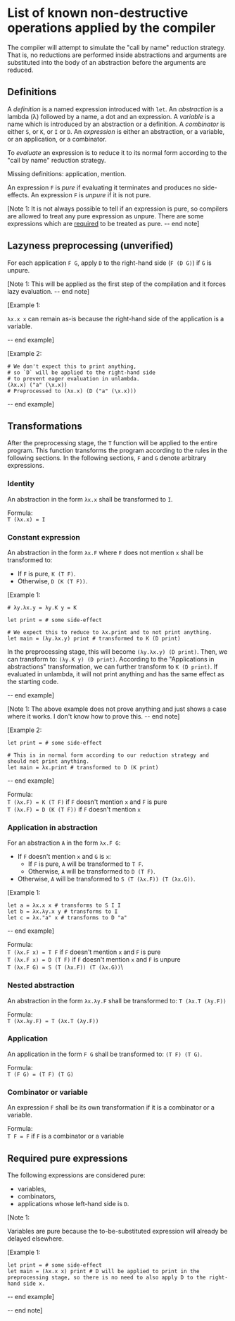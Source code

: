 # List of known non-destructive operations applied by the compiler

The compiler will attempt to simulate the "call by name" reduction strategy. That is, no reductions are performed inside abstractions and arguments are substituted into the body of an abstraction before the arguments are reduced.

## Definitions

A *definition* is a named expression introduced with `let`. An *abstraction* is a lambda (λ) followed by a name, a dot and an expression. A *variable* is a name which is introduced by an abstraction or a definition. A *combinator* is either `S`, or `K`, or `I` or `D`. An *expression* is either an abstraction, or a variable, or an application, or a combinator.

To *evaluate* an expression is to reduce it to its normal form according to the "call by name" reduction strategy.

Missing definitions: application, mention.

An expression `F` is *pure* if evaluating it terminates and produces no side-effects. An expression `F` is *unpure* if it is not pure.

[Note 1: It is not always possible to tell if an expression is pure, so compilers are allowed to treat any pure expression as unpure. There are some expressions which are [required](##-required-pure-expressions) to be treated as pure. -- end note]

## Lazyness preprocessing (unverified)

For each application `F G`, apply `D` to the right-hand side (`F (D G)`) if `G` is unpure.

[Note 1: This will be applied as the first step of the compilation and it forces lazy evaluation. -- end note]

[Example 1:

`λx.x x` can remain as-is because the right-hand side of the application is a variable.

-- end example]

[Example 2:
```
# We don't expect this to print anything,
# so `D` will be applied to the right-hand side
# to prevent eager evaluation in unlambda.
(λx.x) ("a" (\x.x))
# Preprocessed to (λx.x) (D ("a" (\x.x)))
```
-- end example]

## Transformations

After the preprocessing stage, the `T` function will be applied to the entire program. This function transforms the program according to the rules in the following sections. In the following sections, `F` and `G` denote arbitrary expressions.

### Identity

An abstraction in the form `λx.x` shall be transformed to `I`.

Formula: \
`T (λx.x) = I`

### Constant expression

An abstraction in the form `λx.F` where `F` does not mention `x` shall be transformed to:
- If `F` is pure, `K (T F)`.
- Otherwise, `D (K (T F))`.

[Example 1:
```
# λy.λx.y = λy.K y = K

let print = # some side-effect

# We expect this to reduce to λx.print and to not print anything.
let main = (λy.λx.y) print # transformed to K (D print)
```

In the preprocessing stage, this will become `(λy.λx.y) (D print)`. Then, we can transform to: `(λy.K y) (D print)`. According to the "Applications in abstractions" transformation, we can further transform to `K (D print)`. If evaluated in unlambda, it will not print anything and has the same effect as the starting code.

-- end example]

[Note 1: The above example does not prove anything and just shows a case where it works. I don't know how to prove this. -- end note]

[Example 2:
```
let print = # some side-effect

# This is in normal form according to our reduction strategy and should not print anything.
let main = λx.print # transformed to D (K print)
```
-- end example]

Formula: \
`T (λx.F) = K (T F)` if `F` doesn't mention `x` and `F` is pure \
`T (λx.F) = D (K (T F))` if `F` doesn't mention `x`

### Application in abstraction

For an abstraction `A` in the form `λx.F G`:
- If `F` doesn't mention `x` and `G` is `x`:
    - If `F` is pure, `A` will be transformed to `T F`.
    - Otherwise, `A` will be transformed to `D (T F)`.
- Otherwise, `A` will be transformed to `S (T (λx.F)) (T (λx.G))`.

[Example 1:
```
let a = λx.x x # transforms to S I I
let b = λx.λy.x y # transforms to I
let c = λx."a" x # transforms to D "a"
```
-- end example]

Formula: \
`T (λx.F x) = T F` if `F` doesn't mention `x` and `F` is pure \
`T (λx.F x) = D (T F)` if `F` doesn't mention `x` and `F` is unpure \
`T (λx.F G) = S (T (λx.F)) (T (λx.G))`\

### Nested abstraction

An abstraction in the form `λx.λy.F` shall be transformed to: `T (λx.T (λy.F))`

Formula: \
`T (λx.λy.F) = T (λx.T (λy.F))`

### Application

An application in the form `F G` shall be transformed to: `(T F) (T G)`.

Formula: \
`T (F G) = (T F) (T G)`

### Combinator or variable

An expression `F` shall be its own transformation if it is a combinator or a variable.

Formula: \
`T F = F` if `F` is a combinator or a variable

## Required pure expressions

The following expressions are considered pure:
- variables,
- combinators,
- applications whose left-hand side is `D`.

[Note 1:

Variables are pure because the to-be-substituted expression will already be delayed elsewhere.

[Example 1:
```
let print = # some side-effect
let main = (λx.x x) print # D will be applied to print in the preprocessing stage, so there is no need to also apply D to the right-hand side x.
```
-- end example]

-- end note]
